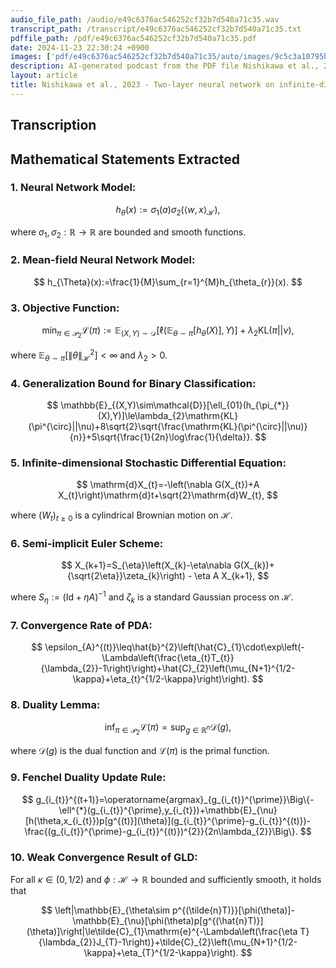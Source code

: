 ```yaml
---
audio_file_path: /audio/e49c6376ac546252cf32b7d540a71c35.wav
transcript_path: /transcript/e49c6376ac546252cf32b7d540a71c35.txt
pdffile_path: /pdf/e49c6376ac546252cf32b7d540a71c35.pdf
date: 2024-11-23 22:30:24 +0900
images: ['pdf/e49c6376ac546252cf32b7d540a71c35/auto/images/9c5c3a10795b6e1045cf4ea083bf4d11b91d959db35dd5a57de46bf3a306b744.jpg']
description: AI-generated podcast from the PDF file Nishikawa et al., 2023 - Two-layer neural network on infinite-dimensional data global optimization guarantee in the mean-field regime _JP
layout: article
title: Nishikawa et al., 2023 - Two-layer neural network on infinite-dimensional data global optimization guarantee in the mean-field regime _JP / e49c6376ac546252cf32b7d540a71c35
---
```


## Transcription



## Mathematical Statements Extracted

### 1. Neural Network Model:  
$$
h_{\theta}(x):=\sigma_{1}(a)\sigma_{2}(\langle w,x\rangle_{\mathcal{H}}),
$$  

where $\sigma_{1},\sigma_{2}:\mathbb{R}\to\mathbb{R}$ are bounded and smooth functions.  

### 2. Mean-field Neural Network Model:  
$$
h_{\Theta}(x):=\frac{1}{M}\sum_{r=1}^{M}h_{\theta_{r}}(x).
$$  

### 3. Objective Function:  
$$
\operatorname*{min}_{\pi\in\mathcal{P}_{2}} \mathcal{L}(\pi):=\mathbb{E}_{(X,Y)\sim\mathcal{D}}\left[\ell\left(\mathbb{E}_{\theta\sim\pi}[h_{\theta}(X)],Y\right)\right]+\lambda_{2}\mathrm{KL}(\pi||\nu),
$$  

where $\mathbb{E}_{\theta\sim\pi}[\|\theta\|_{\mathcal{H}}^{2}]<\infty$ and $\lambda_{2}>0$.  

### 4. Generalization Bound for Binary Classification:  
$$
\mathbb{E}_{(X,Y)\sim\mathcal{D}}[\ell_{01}(h_{\pi_{*}}(X),Y)]\le\lambda_{2}\mathrm{KL}(\pi^{\circ}||\nu)+8\sqrt{2}\sqrt{\frac{\mathrm{KL}(\pi^{\circ}||\nu)}{n}}+5\sqrt{\frac{1}{2n}\log\frac{1}{\delta}}.
$$  

### 5. Infinite-dimensional Stochastic Differential Equation:  
$$
\mathrm{d}X_{t}=-\left(\nabla G(X_{t})+A X_{t}\right)\mathrm{d}t+\sqrt{2}\mathrm{d}W_{t},
$$  

where $(W_{t})_{t\geq0}$ is a cylindrical Brownian motion on $\mathcal{H}$.  

### 6. Semi-implicit Euler Scheme:  
$$
X_{k+1}=S_{\eta}\left(X_{k}-\eta\nabla G(X_{k})+{\sqrt{2\eta}}\zeta_{k}\right) - \eta A X_{k+1},
$$  

where $S_{\eta}:=(\mathrm{Id}+\eta A)^{-1}$ and $\zeta_{k}$ is a standard Gaussian process on $\mathcal{H}$.  

### 7. Convergence Rate of PDA:  
$$
\epsilon_{A}^{(t)}\leq\hat{b}^{2}\left(\hat{C}_{1}\cdot\exp\left(-\Lambda\left(\frac{\eta_{t}T_{t}}{\lambda_{2}}-1\right)\right)+\hat{C}_{2}\left(\mu_{N+1}^{1/2-\kappa}+\eta_{t}^{1/2-\kappa}\right)\right).
$$  

### 8. Duality Lemma:  
$$
\operatorname*{inf}_{\pi\in\mathcal{P}_{2}}\mathcal{L}(\pi)=\operatorname*{sup}_{g\in\mathbb{R}^{n}}\mathcal{D}(g),
$$  

where $\mathcal{D}(g)$ is the dual function and $\mathcal{L}(\pi)$ is the primal function.  

### 9. Fenchel Duality Update Rule:  
$$
g_{i_{t}}^{(t+1)}=\operatorname{argmax}_{g_{i_{t}}^{\prime}}\Big\{-\ell^{*}(g_{i_{t}}^{\prime},y_{i_{t}})+\mathbb{E}_{\nu}[h(\theta,x_{i_{t}})p[g^{(t)}](\theta)](g_{i_{t}}^{\prime}-g_{i_{t}}^{(t)})-\frac{(g_{i_{t}}^{\prime}-g_{i_{t}}^{(t)})^{2}}{2n\lambda_{2}}\Big\}.
$$  

### 10. Weak Convergence Result of GLD:  
For all $\kappa\in(0,1/2)$ and $\phi:\mathcal{H}\to\mathbb{R}$ bounded and sufficiently smooth, it holds that

$$
\left|\mathbb{E}_{\theta\sim p^{(\tilde{n}T)}}[\phi(\theta)]-\mathbb{E}_{\nu}[\phi(\theta)p[g^{(\hat{n}T)}](\theta)]\right|\le\tilde{C}_{1}\mathrm{e}^{-\Lambda\left(\frac{\eta T}{\lambda_{2}}J_{T}-1\right)}+\tilde{C}_{2}\left(\mu_{N+1}^{1/2-\kappa}+\eta_{T}^{1/2-\kappa}\right).
$$

